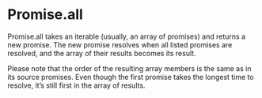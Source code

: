 # Promise.all

Promise.all takes an iterable (usually, an array of promises) and returns a new promise.
The new promise resolves when all listed promises are resolved, and the array of their results becomes its result.

Please note that the order of the resulting array members is the same as in its source promises. Even though the first promise takes the longest time to resolve, it’s still first in the array of results.